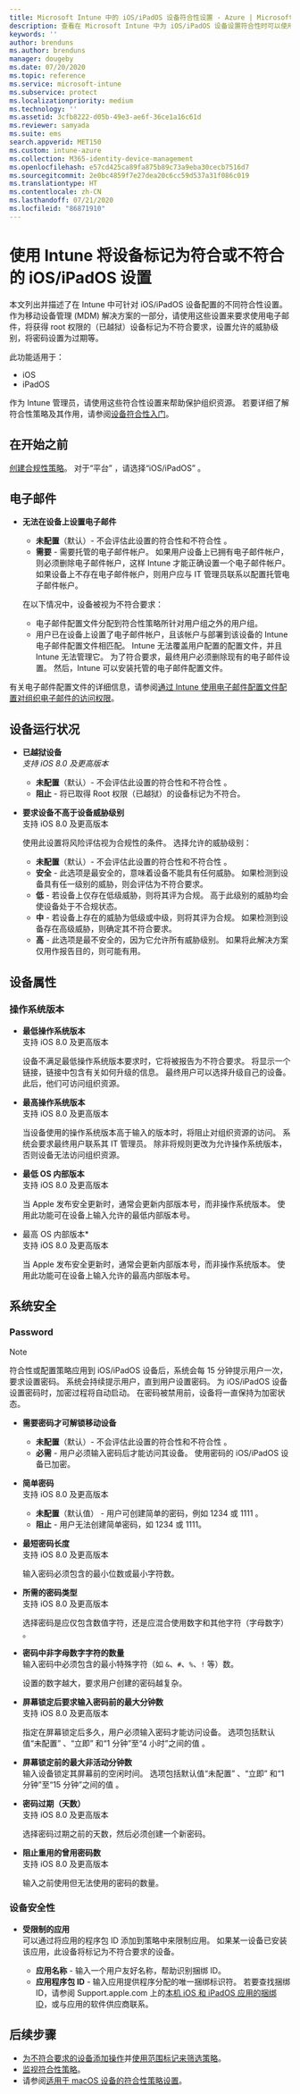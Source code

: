 ```yaml
---
title: Microsoft Intune 中的 iOS/iPadOS 设备符合性设置 - Azure | Microsoft Docs
description: 查看在 Microsoft Intune 中为 iOS/iPadOS 设备设置符合性时可以使用的所有设置的列表。 需要使用电子邮件，检查越狱或取得 root 权限的设备，设置允许的最小和最大操作系统，设置任何密码限制（包括密码长度和设备非活动性），限制应用等。
keywords: ''
author: brenduns
ms.author: brenduns
manager: dougeby
ms.date: 07/20/2020
ms.topic: reference
ms.service: microsoft-intune
ms.subservice: protect
ms.localizationpriority: medium
ms.technology: ''
ms.assetid: 3cfb8222-d05b-49e3-ae6f-36ce1a16c61d
ms.reviewer: samyada
ms.suite: ems
search.appverid: MET150
ms.custom: intune-azure
ms.collection: M365-identity-device-management
ms.openlocfilehash: e57cd425ca89fa875b89c73a9eba30cecb7516d7
ms.sourcegitcommit: 2e0bc4859f7e27dea20c6cc59d537a31f086c019
ms.translationtype: HT
ms.contentlocale: zh-CN
ms.lasthandoff: 07/21/2020
ms.locfileid: "86871910"
---
```

# <a name="iosipados-settings-to-mark-devices-as-compliant-or-not-compliant-using-intune"></a>使用 Intune 将设备标记为符合或不符合的 iOS/iPadOS 设置

本文列出并描述了在 Intune 中可针对 iOS/iPadOS 设备配置的不同符合性设置。 作为移动设备管理 (MDM) 解决方案的一部分，请使用这些设置来要求使用电子邮件，将获得 root 权限的（已越狱）设备标记为不符合要求，设置允许的威胁级别，将密码设置为过期等。

此功能适用于：

- iOS
- iPadOS

作为 Intune 管理员，请使用这些符合性设置来帮助保护组织资源。 若要详细了解符合性策略及其作用，请参阅[设备符合性入门](device-compliance-get-started.md)。

## <a name="before-you-begin"></a>在开始之前

[创建合规性策略](create-compliance-policy.md#create-the-policy)。 对于“平台”  ，请选择“iOS/iPadOS”  。

## <a name="email"></a>电子邮件

- **无法在设备上设置电子邮件**  
  - **未配置**（默认）- 不会评估此设置的符合性和不符合性  。
  - **需要** - 需要托管的电子邮件帐户。 如果用户设备上已拥有电子邮件帐户，则必须删除电子邮件帐户，这样 Intune 才能正确设置一个电子邮件帐户。 如果设备上不存在电子邮件帐户，则用户应与 IT 管理员联系以配置托管电子邮件帐户。

  在以下情况中，设备被视为不符合要求：  
  - 电子邮件配置文件分配到符合性策略所针对用户组之外的用户组。
  - 用户已在设备上设置了电子邮件帐户，且该帐户与部署到该设备的 Intune 电子邮件配置文件相匹配。 Intune 无法覆盖用户配置的配置文件，并且 Intune 无法管理它。 为了符合要求，最终用户必须删除现有的电子邮件设置。 然后，Intune 可以安装托管的电子邮件配置文件。  

有关电子邮件配置文件的详细信息，请参阅[通过 Intune 使用电子邮件配置文件配置对组织电子邮件的访问权限](../configuration/email-settings-configure.md)。

## <a name="device-health"></a>设备运行状况

- **已越狱设备**  
  *支持 iOS 8.0 及更高版本*

  - **未配置**（默认）- 不会评估此设置的符合性和不符合性  。
  - **阻止** - 将已取得 Root 权限（已越狱）的设备标记为不符合。  

- **要求设备不高于设备威胁级别**  
  支持 iOS 8.0 及更高版本

  使用此设置将风险评估视为合规性的条件。 选择允许的威胁级别：
  - **未配置**（默认）- 不会评估此设置的符合性和不符合性  。
  - **安全** - 此选项是最安全的，意味着设备不能具有任何威胁。 如果检测到设备具有任一级别的威胁，则会评估为不符合要求。
  - **低** - 若设备上仅存在低级威胁，则将其评为合规。 高于此级别的威胁均会使设备处于不合规状态。
  - **中** - 若设备上存在的威胁为低级或中级，则将其评为合规。 如果检测到设备存在高级威胁，则确定其不符合要求。
  - **高** - 此选项是最不安全的，因为它允许所有威胁级别。 如果将此解决方案仅用作报告目的，则可能有用。

## <a name="device-properties"></a>设备属性

### <a name="operating-system-version"></a>操作系统版本  

- **最低操作系统版本**  
  支持 iOS 8.0 及更高版本

  设备不满足最低操作系统版本要求时，它将被报告为不符合要求。 将显示一个链接，链接中包含有关如何升级的信息。 最终用户可以选择升级自己的设备。 此后，他们可访问组织资源。

- **最高操作系统版本**  
  支持 iOS 8.0 及更高版本

  当设备使用的操作系统版本高于输入的版本时，将阻止对组织资源的访问。 系统会要求最终用户联系其 IT 管理员。 除非将规则更改为允许操作系统版本，否则设备无法访问组织资源。

- **最低 OS 内部版本**  
  支持 iOS 8.0 及更高版本

  当 Apple 发布安全更新时，通常会更新内部版本号，而非操作系统版本。 使用此功能可在设备上输入允许的最低内部版本号。

- 最高 OS 内部版本*  
  支持 iOS 8.0 及更高版本

  当 Apple 发布安全更新时，通常会更新内部版本号，而非操作系统版本。 使用此功能可在设备上输入允许的最高内部版本号。

## <a name="system-security"></a>系统安全

### <a name="password"></a>Password

> [!NOTE]
> 符合性或配置策略应用到 iOS/iPadOS 设备后，系统会每 15 分钟提示用户一次，要求设置密码。 系统会持续提示用户，直到用户设置密码。 为 iOS/iPadOS 设备设置密码时，加密过程将自动启动。 在密码被禁用前，设备将一直保持为加密状态。

- **需要密码才可解锁移动设备**  
  - **未配置**（默认）- 不会评估此设置的符合性和不符合性  。  
  - **必需** - 用户必须输入密码后才能访问其设备。 使用密码的 iOS/iPadOS 设备已加密。

- **简单密码**  
  支持 iOS 8.0 及更高版本

  - **未配置**（默认值）  - 用户可创建简单的密码，例如 1234  或 1111  。
  - **阻止** - 用户无法创建简单密码，如 1234 或 1111。

- **最短密码长度**  
  支持 iOS 8.0 及更高版本

  输入密码必须包含的最小位数或最小字符数。

- **所需的密码类型**  
  支持 iOS 8.0 及更高版本

  选择密码是应仅包含数值字符，还是应混合使用数字和其他字符（字母数字）   。

- **密码中非字母数字字符的数量**  
  输入密码中必须包含的最小特殊字符（如 `&`、`#`、`%`、`!` 等）数。

  设置的数字越大，要求用户创建的密码越复杂。

- **屏幕锁定后要求输入密码前的最大分钟数**  
  支持 iOS 8.0 及更高版本

  指定在屏幕锁定后多久，用户必须输入密码才能访问设备。 选项包括默认值“未配置”  、“立即”  和“1 分钟”至“4 小时”之间的值   。

- **屏幕锁定前的最大非活动分钟数**  
  输入设备锁定其屏幕前的空闲时间。 选项包括默认值“未配置”  、“立即”  和“1 分钟”至“15 分钟”之间的值   。

- **密码过期（天数）**  
  支持 iOS 8.0 及更高版本

  选择密码过期之前的天数，然后必须创建一个新密码。

- **阻止重用的曾用密码数**  
  支持 iOS 8.0 及更高版本

  输入之前使用但无法使用的密码的数量。

### <a name="device-security"></a>设备安全性

- **受限制的应用**  
  可以通过将应用的程序包 ID 添加到策略中来限制应用。 如果某一设备已安装该应用，此设备将标记为不符合要求的设备。

  - **应用名称** - 输入一个用户友好名称，帮助识别捆绑 ID。
  - **应用程序包 ID** - 输入应用提供程序分配的唯一捆绑标识符。 若要查找捆绑 ID，请参阅 Support.apple.com 上的[本机 iOS 和 iPadOS 应用的捆绑 ID](https://support.apple.com/guide/mdm/native-ios-and-ipados-app-bundle-ids-mdm90f60c1ce/web)，或与应用的软件供应商联系。

## <a name="next-steps"></a>后续步骤

- [为不符合要求的设备添加操作](actions-for-noncompliance.md)并[使用范围标记来筛选策略](../fundamentals/scope-tags.md)。
- [监视符合性策略](compliance-policy-monitor.md)。
- 请参阅[适用于 macOS 设备的符合性策略设置](compliance-policy-create-mac-os.md)。
